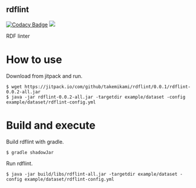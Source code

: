 rdflint
---

[![Codacy Badge](https://api.codacy.com/project/badge/Grade/47d0f457ec0845c89bcd12d9b7eb8165)](https://www.codacy.com/app/takemikami/rdflint?utm_source=github.com&amp;utm_medium=referral&amp;utm_content=takemikami/rdflint&amp;utm_campaign=Badge_Grade)
[![](https://jitpack.io/v/takemikami/rdflint.svg)](https://jitpack.io/#takemikami/rdflint)

RDF linter

# How to use

Download from jitpack and run.

```
$ wget https://jitpack.io/com/github/takemikami/rdflint/0.0.1/rdflint-0.0.2-all.jar
$ java -jar rdflint-0.0.2-all.jar -targetdir example/dataset -config example/dataset/rdflint-config.yml
```

# Build and execute

Build rdflint with gradle.

```
$ gradle shadowJar
```

Run rdflint.

```
$ java -jar build/libs/rdflint-all.jar -targetdir example/dataset -config example/dataset/rdflint-config.yml
```
